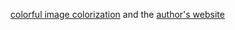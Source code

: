 [colorful image colorization](https://arxiv.org/abs/1603.08511) and the
[author's website](http://richzhang.github.io/colorization/) 